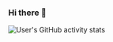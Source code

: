 ### Hi there 👋

<!--
**commonsourcecs/commonsourcecs** is a ✨ _special_ ✨ repository because its `README.md` (this file) appears on your GitHub profile.

Here are some ideas to get you started:

- 🔭 I’m currently working on ...
- 🌱 I’m currently learning ...
- 👯 I’m looking to collaborate on ...
- 🤔 I’m looking for help with ...
- 💬 Ask me about ...
- 📫 How to reach me: ...
- 😄 Pronouns: ...
- ⚡ Fun fact: ...
-->

![User's GitHub activity stats](https://github-readme-stats.vercel.app/api?username=commonsourcecs&show_icons=true&include_all_commits=true&show=reviews,prs_merged,prs_merged_percentage&rank_icon=github&theme=panda&bg_color=00000000&border_color=00000000)

<!-- doesnt include forks, looks like only css atm
![User's GitHub langs stats](https://github-readme-stats.vercel.app/api/top-langs/?username=commonsourcecs&theme=panda)
-->
